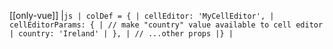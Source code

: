 [[only-vue]]
|`js | colDef = { | cellEditor: 'MyCellEditor', | cellEditorParams: { | // make "country" value available to cell editor | country: 'Ireland' | }, | // ...other props |} |`
